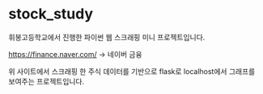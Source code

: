 # stock_study

휘봉고등학교에서 진행한 파이썬 웹 스크래핑 미니 프로젝트입니다.

https://finance.naver.com/   -> 네이버 금융

위 사이트에서 스크래핑 한 주식 데이터를 기반으로 flask로 localhost에서 그래프를 보여주는 프로젝트입니다.
